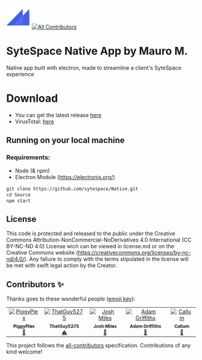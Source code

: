 ![](https://raw.githubusercontent.com/sytespace/Branding/master/Logos/Main/favicon.png)
[![All Contributors](https://img.shields.io/badge/all_contributors-5-orange.svg?style=flat-square)](#contributors)

# SyteSpace Native App by Mauro M.
Native app built with electron, made to streamline a client's SyteSpace experience

# Download

* You can get the latest release [here](https://github.com/sytespace/Native/releases)
* VirusTotal: [here](https://www.virustotal.com/gui/file/7236eb0b53ca9b5b32da3619bc497ed151956eded2cc1c1a44717a5c4f5bee0a/detection)

## Running on your local machine
### Requirements:
* Node (& npm)
* Electron Module (https://electronjs.org/)

```
git clone https://github.com/sytespace/Native.git
cd Source
npm start
```

## License
This code is protected and released to the public under the Creative Commons Attribution-NonCommercial-NoDerivatives 4.0 International (CC BY-NC-ND 4.0) License wich can be viewed in license.md or on the Creative Commons website (https://creativecommons.org/licenses/by-nc-nd/4.0/). Any faliure to comply with the terms stipulated in the license will be met with swift legal action by the Creator.

## Contributors ✨

Thanks goes to these wonderful people ([emoji key](https://allcontributors.org/docs/en/emoji-key)):

<!-- ALL-CONTRIBUTORS-LIST:START - Do not remove or modify this section -->
<!-- prettier-ignore -->
<table>
  <tr>
    <td align="center"><a href="http://piggyplex.net"><img src="https://avatars3.githubusercontent.com/u/15018948?v=4" width="100px;" alt="PiggyPlex"/><br /><sub><b>PiggyPlex</b></sub></a><br /><a href="https://github.com/sytespace/Native/issues?q=author%3APiggyPlex" title="Bug reports">🐛</a></td>
    <td align="center"><a href="https://sytespace.net"><img src="https://avatars3.githubusercontent.com/u/42699143?v=4" width="100px;" alt="ThatGuy5275"/><br /><sub><b>ThatGuy5275</b></sub></a><br /><a href="https://github.com/sytespace/Native/commits?author=Wallvon" title="Tests">⚠️</a></td>
    <td align="center"><a href="https://loving.digital"><img src="https://avatars0.githubusercontent.com/u/19347018?v=4" width="100px;" alt="Josh Miles"/><br /><sub><b>Josh Miles</b></sub></a><br /><a href="#question-DefinitelyNotJosh" title="Answering Questions">💬</a></td>
    <td align="center"><a href="http://sytespace.net"><img src="https://avatars1.githubusercontent.com/u/44293115?v=4" width="100px;" alt="Adam Griffiths"/><br /><sub><b>Adam Griffiths</b></sub></a><br /><a href="https://github.com/sytespace/Native/commits?author=adameg2305" title="Documentation">📖</a></td>
    <td align="center"><a href="https://sytespace.net"><img src="https://avatars2.githubusercontent.com/u/48223539?v=4" width="100px;" alt="Callum "/><br /><sub><b>Callum </b></sub></a><br /><a href="https://github.com/sytespace/Native/commits?author=TotallyNotCallum" title="Documentation">📖</a></td>
  </tr>
</table>

<!-- ALL-CONTRIBUTORS-LIST:END -->

This project follows the [all-contributors](https://github.com/all-contributors/all-contributors) specification. Contributions of any kind welcome!